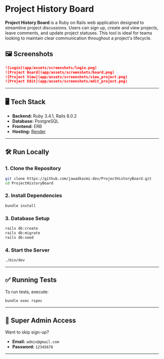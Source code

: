 # Project History Board

**Project History Board** is a Ruby on Rails web application designed to streamline project discussions. Users can sign up, create and view projects, leave comments, and update project statuses. This tool is ideal for teams looking to maintain clear communication throughout a project's lifecycle.


## 🖼️ Screenshots

```markdown
![Login](app/assets/screenshots/login.png)
![Project Board](app/assets/screenshots/board.png)
![Project View](app/assets/screenshots/view_project.png)
![Project Edit](app/assets/screenshots/edit_project.png)
```

---

## 🖥️ Tech Stack

- **Backend:** Ruby 3.4.1, Rails 8.0.2
- **Database:** PostgreSQL
- **Frontend:** ERB
- **Hosting:** [Render](https://render.com)

---

## 🛠️ Run Locally

### 1. **Clone the Repository**
```sh
git clone https://github.com/jawadkazmi-dev/ProjectHistoryBoard.git
cd ProjectHistoryBoard
```

### 2. **Install Dependencies**
```sh
bundle install
```

### 3. **Database Setup**
```sh
rails db:create
rails db:migrate
rails db:seed
```

### 4. **Start the Server**
```sh
./bin/dev
```

---

## ✅ Running Tests
To run tests, execute:
```sh
bundle exec rspec
```

---

## 🔐 Super Admin Access
Want to skip sign-up?

- **Email:** `admin@gmail.com`  
- **Password:** `12345678`

---